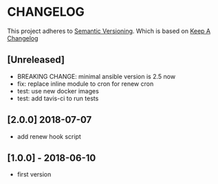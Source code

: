 # CHANGELOG

This project adheres to [Semantic Versioning](http://semver.org/).
Which is based on [Keep A Changelog](http://keepachangelog.com/)

## [Unreleased]
- BREAKING CHANGE: minimal ansible version is 2.5 now
- fix: replace inline module to cron for renew cron
- test: use new docker images
- test: add tavis-ci to run tests

## [2.0.0] 2018-07-07
- add renew hook script

## [1.0.0] - 2018-06-10
- first version
